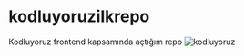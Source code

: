 
# kodluyoruzilkrepo
Kodluyoruz frontend kapsamında açtığım repo
![kodluyoruz](https://user-images.githubusercontent.com/24781024/131388975-626b0d7d-820a-4076-9377-9045f4692f09.PNG)



